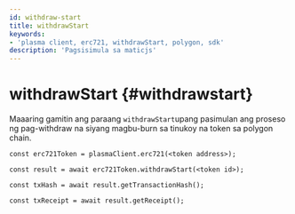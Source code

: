 ```yaml
---
id: withdraw-start
title: withdrawStart
keywords:
- 'plasma client, erc721, withdrawStart, polygon, sdk'
description: 'Pagsisimula sa maticjs'
---
```


# withdrawStart  {#withdrawstart}

Maaaring gamitin ang paraang `withdrawStart`upang pasimulan ang proseso ng pag-withdraw na siyang magbu-burn sa tinukoy na token sa polygon chain.

```
const erc721Token = plasmaClient.erc721(<token address>);

const result = await erc721Token.withdrawStart(<token id>);

const txHash = await result.getTransactionHash();

const txReceipt = await result.getReceipt();

```
